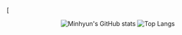 [<!-- ### Hi there 👋 -->
<div align="center">

![Minhyun's GitHub stats](https://github-readme-stats.vercel.app/api?username=dksalsgus&show_icons=true&theme=radical)
![Top Langs](https://github-readme-stats.vercel.app/api/top-langs/?username=dksalsgus&layout=compact&theme=tokyonight)
  </div>
<!--
**dksalsgus/dksalsgus** is a ✨ _special_ ✨ repository because its `README.md` (this file) appears on your GitHub profile.

Here are some ideas to get you started:

- 🔭 I’m currently working on ...
- 🌱 I’m currently learning ...
- 👯 I’m looking to collaborate on ...
- 🤔 I’m looking for help with ...
- 💬 Ask me about ...
- 📫 How to reach me: ...
- 😄 Pronouns: ...
- ⚡ Fun fact: ...
-->
](url)

